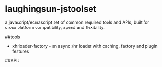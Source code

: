 # laughingsun-jstoolset
a javascript/ecmascript set of common required tools and APIs, built for cross platform compatibility, speed and flexibility.

##tools

+ xhrloader-factory - an async xhr loader with caching, factory and plugin features

##APIs


